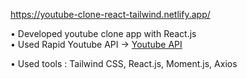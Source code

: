 https://youtube-clone-react-tailwind.netlify.app/

• Developed youtube clone app with React.js  
• Used Rapid Youtube API -> [Youtube API](https://rapidapi.com/Glavier/api/youtube138/)   

• Used tools : Tailwind CSS, React.js, Moment.js, Axios
